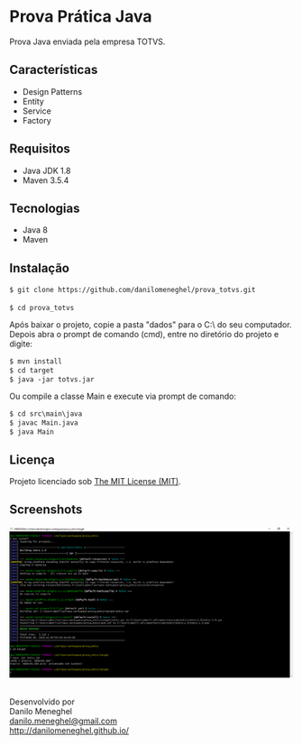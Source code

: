 ﻿# Prova Prática Java

Prova Java enviada pela empresa TOTVS.

## Características

- Design Patterns
- Entity
- Service
- Factory

## Requisitos

- Java JDK 1.8
- Maven 3.5.4

## Tecnologias

- Java 8
- Maven

## Instalação

```
$ git clone https://github.com/danilomeneghel/prova_totvs.git

$ cd prova_totvs

```
Após baixar o projeto, copie a pasta "dados" para o C:\ do seu computador.
Depois abra o prompt de comando (cmd), entre no diretório do projeto e digite: <br>

```
$ mvn install
$ cd target
$ java -jar totvs.jar
```

Ou compile a classe Main e execute via prompt de comando: <br>

```
$ cd src\main\java 
$ javac Main.java
$ java Main
```

## Licença

Projeto licenciado sob <a href="LICENSE">The MIT License (MIT)</a>.

## Screenshots

![Screenshots](screenshots/screenshot01.png)<br><br>


Desenvolvido por<br>
Danilo Meneghel<br>
danilo.meneghel@gmail.com<br>
http://danilomeneghel.github.io/<br>
